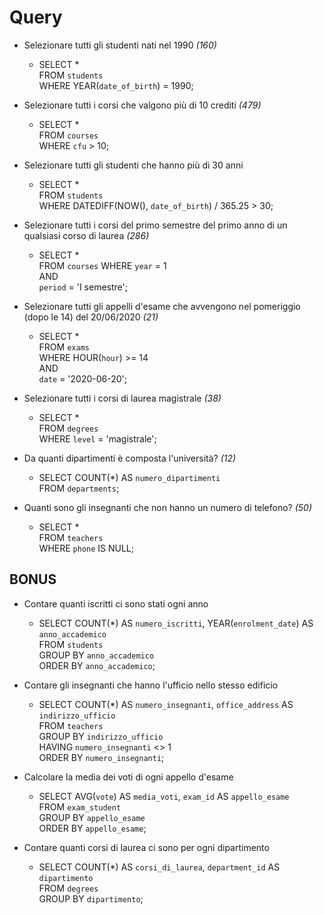 # Query
- Selezionare tutti gli studenti nati nel 1990 *(160)*
    - SELECT *  
    FROM `students`  
    WHERE YEAR(`date_of_birth`) = 1990; 

- Selezionare tutti i corsi che valgono più di 10 crediti *(479)*
    - SELECT *  
    FROM `courses`  
    WHERE `cfu` > 10;

- Selezionare tutti gli studenti che hanno più di 30 anni
    - SELECT *  
    FROM `students`  
    WHERE DATEDIFF(NOW(), `date_of_birth`) / 365.25 > 30;

- Selezionare tutti i corsi del primo semestre del primo anno di un qualsiasi corso di
laurea *(286)*
    - SELECT *  
    FROM `courses`
    WHERE `year` = 1  
    AND  
    `period` = 'I semestre';

- Selezionare tutti gli appelli d'esame che avvengono nel pomeriggio (dopo le 14) del
20/06/2020 *(21)*
    - SELECT *  
    FROM `exams`  
    WHERE HOUR(`hour`) >= 14  
    AND  
    `date` = '2020-06-20';

- Selezionare tutti i corsi di laurea magistrale *(38)*
    - SELECT *  
    FROM `degrees`  
    WHERE `level` = 'magistrale';

- Da quanti dipartimenti è composta l'università? *(12)*
    - SELECT COUNT(*) AS `numero_dipartimenti`  
    FROM `departments`;

- Quanti sono gli insegnanti che non hanno un numero di telefono? *(50)*
    - SELECT *  
    FROM `teachers`  
    WHERE `phone` IS NULL;

## BONUS
- Contare quanti iscritti ci sono stati ogni anno
    - SELECT COUNT(*) AS `numero_iscritti`,  YEAR(`enrolment_date`) AS `anno_accademico`  
FROM `students`  
GROUP BY `anno_accademico`  
ORDER BY `anno_accademico`;

- Contare gli insegnanti che hanno l'ufficio nello stesso edificio
    - SELECT COUNT(*) AS `numero_insegnanti`, `office_address` AS `indirizzo_ufficio`  
FROM `teachers`  
GROUP BY `indirizzo_ufficio`  
HAVING `numero_insegnanti` <> 1  
ORDER BY `numero_insegnanti`;

- Calcolare la media dei voti di ogni appello d'esame
    - SELECT AVG(`vote`) AS `media_voti`, `exam_id` AS `appello_esame`  
FROM `exam_student`  
GROUP BY `appello_esame`  
ORDER BY `appello_esame`;

- Contare quanti corsi di laurea ci sono per ogni dipartimento
    - SELECT COUNT(*) AS `corsi_di_laurea`, `department_id` AS `dipartimento`  
FROM `degrees`  
GROUP BY `dipartimento`;  